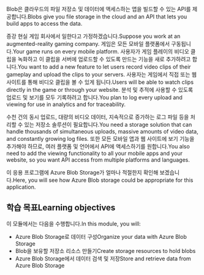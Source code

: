 <span data-ttu-id="0267e-101">Blob은 클라우드의 파일 저장소 및 데이터에 액세스하는 앱을 빌드할 수 있는 API를 제공합니다.</span><span class="sxs-lookup"><span data-stu-id="0267e-101">Blobs give you file storage in the cloud and an API that lets you build apps to access the data.</span></span>

<span data-ttu-id="0267e-102">증강 현실 게임 회사에서 일한다고 가정하겠습니다.</span><span class="sxs-lookup"><span data-stu-id="0267e-102">Suppose you work at an augmented-reality gaming company.</span></span> <span data-ttu-id="0267e-103">게임은 모든 모바일 플랫폼에서 구동됩니다.</span><span class="sxs-lookup"><span data-stu-id="0267e-103">Your game runs on every mobile platform.</span></span> <span data-ttu-id="0267e-104">사용자가 게임 플레이의 비디오 클립을 녹화하고 이 클립을 서버에 업로드할 수 있도록 만드는 기능을 새로 추가하려고 합니다.</span><span class="sxs-lookup"><span data-stu-id="0267e-104">You want to add a new feature to let users record video clips of their gameplay and upload the clips to your servers.</span></span> <span data-ttu-id="0267e-105">사용자는 게임에서 직접 또는 웹 사이트를 통해 비디오 클립을 볼 수 있게 됩니다.</span><span class="sxs-lookup"><span data-stu-id="0267e-105">Users will be able to watch clips directly in the game or through your website.</span></span> <span data-ttu-id="0267e-106">분석 및 추적에 사용할 수 있도록 업로드 및 보기를 모두 기록하려고 합니다.</span><span class="sxs-lookup"><span data-stu-id="0267e-106">You plan to log every upload and viewing for use in analytics and for traceability.</span></span>

<span data-ttu-id="0267e-107">수천 건의 동시 업로드, 대량의 비디오 데이터, 지속적으로 증가하는 로그 파일 등을 처리할 수 있는 저장소 솔루션이 필요합니다.</span><span class="sxs-lookup"><span data-stu-id="0267e-107">You need a storage solution that can handle thousands of simultaneous uploads, massive amounts of video data, and constantly growing log files.</span></span> <span data-ttu-id="0267e-108">또한 모든 모바일 앱과 웹 사이트에 보기 기능을 추가해야 하므로, 여러 플랫폼 및 언어에서 API에 액세스하기를 원합니다.</span><span class="sxs-lookup"><span data-stu-id="0267e-108">You also need to add the viewing functionality to all your mobile apps and your website, so you want API access from multiple platforms and languages.</span></span>

<span data-ttu-id="0267e-109">이 응용 프로그램에 Azure Blob Storage가 얼마나 적절한지 확인해 보겠습니다.</span><span class="sxs-lookup"><span data-stu-id="0267e-109">Here, you will see how Azure Blob storage could be appropriate for this application.</span></span>

## <a name="learning-objectives"></a><span data-ttu-id="0267e-110">학습 목표</span><span class="sxs-lookup"><span data-stu-id="0267e-110">Learning objectives</span></span>
<span data-ttu-id="0267e-111">이 모듈에서는 다음을 수행합니다.</span><span class="sxs-lookup"><span data-stu-id="0267e-111">In this module, you will:</span></span>

- <span data-ttu-id="0267e-112">Azure Blob Storage로 데이터 구성</span><span class="sxs-lookup"><span data-stu-id="0267e-112">Organize your data with Azure Blob Storage</span></span>
- <span data-ttu-id="0267e-113">Blob을 보유할 저장소 리소스 만들기</span><span class="sxs-lookup"><span data-stu-id="0267e-113">Create storage resources to hold blobs</span></span>
- <span data-ttu-id="0267e-114">Azure Blob Storage에서 데이터 검색 및 저장</span><span class="sxs-lookup"><span data-stu-id="0267e-114">Store and retrieve data from Azure Blob Storage</span></span>
